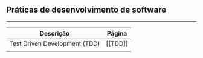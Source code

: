 ## Práticas de desenvolvimento de software
---

| Descrição                     | Página  |
| ----------------------------- | ------- |
| Test Driven Development (TDD) | [[TDD]] |
|                               |         |

